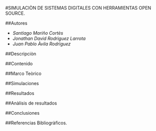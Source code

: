 #SIMULACIÒN DE SISTEMAS DIGITALES CON HERRAMIENTAS OPEN SOURCE.

##Autores
- _Santiago Mariño Cortès_
- _Jonathan David Rodrìguez Larrota_
- _Juan Pablo Àvila Rodrìguez_

##Descripciòn

##Contenido

##Marco Teòrico

##Simulaciones

##Resultados

##Anàlisis de resultados

##Conclusiones

##Referencias Bibliogràficos.

